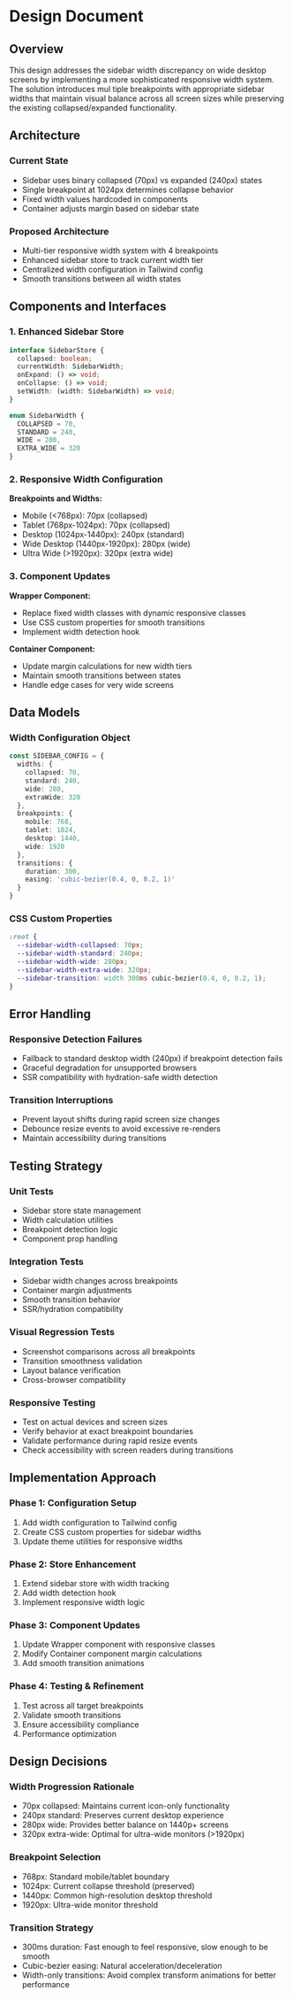 # Design Document

## Overview

This design addresses the sidebar width discrepancy on wide desktop screens by implementing a more sophisticated responsive width system. The solution introduces mul tiple breakpoints with appropriate sidebar widths that maintain visual balance across all screen sizes while preserving the existing collapsed/expanded functionality.

## Architecture

### Current State
- Sidebar uses binary collapsed (70px) vs expanded (240px) states
- Single breakpoint at 1024px determines collapse behavior
- Fixed width values hardcoded in components
- Container adjusts margin based on sidebar state

### Proposed Architecture
- Multi-tier responsive width system with 4 breakpoints
- Enhanced sidebar store to track current width tier
- Centralized width configuration in Tailwind config
- Smooth transitions between all width states

## Components and Interfaces

### 1. Enhanced Sidebar Store

```typescript
interface SidebarStore {
  collapsed: boolean;
  currentWidth: SidebarWidth;
  onExpand: () => void;
  onCollapse: () => void;
  setWidth: (width: SidebarWidth) => void;
}

enum SidebarWidth {
  COLLAPSED = 70,
  STANDARD = 240,
  WIDE = 280,
  EXTRA_WIDE = 320
}
```

### 2. Responsive Width Configuration

**Breakpoints and Widths:**
- Mobile (<768px): 70px (collapsed)
- Tablet (768px-1024px): 70px (collapsed)
- Desktop (1024px-1440px): 240px (standard)
- Wide Desktop (1440px-1920px): 280px (wide)
- Ultra Wide (>1920px): 320px (extra wide)

### 3. Component Updates

**Wrapper Component:**
- Replace fixed width classes with dynamic responsive classes
- Use CSS custom properties for smooth transitions
- Implement width detection hook

**Container Component:**
- Update margin calculations for new width tiers
- Maintain smooth transitions between states
- Handle edge cases for very wide screens

## Data Models

### Width Configuration Object
```typescript
const SIDEBAR_CONFIG = {
  widths: {
    collapsed: 70,
    standard: 240,
    wide: 280,
    extraWide: 320
  },
  breakpoints: {
    mobile: 768,
    tablet: 1024,
    desktop: 1440,
    wide: 1920
  },
  transitions: {
    duration: 300,
    easing: 'cubic-bezier(0.4, 0, 0.2, 1)'
  }
}
```

### CSS Custom Properties
```css
:root {
  --sidebar-width-collapsed: 70px;
  --sidebar-width-standard: 240px;
  --sidebar-width-wide: 280px;
  --sidebar-width-extra-wide: 320px;
  --sidebar-transition: width 300ms cubic-bezier(0.4, 0, 0.2, 1);
}
```

## Error Handling

### Responsive Detection Failures
- Fallback to standard desktop width (240px) if breakpoint detection fails
- Graceful degradation for unsupported browsers
- SSR compatibility with hydration-safe width detection

### Transition Interruptions
- Prevent layout shifts during rapid screen size changes
- Debounce resize events to avoid excessive re-renders
- Maintain accessibility during transitions

## Testing Strategy

### Unit Tests
- Sidebar store state management
- Width calculation utilities
- Breakpoint detection logic
- Component prop handling

### Integration Tests
- Sidebar width changes across breakpoints
- Container margin adjustments
- Smooth transition behavior
- SSR/hydration compatibility

### Visual Regression Tests
- Screenshot comparisons across all breakpoints
- Transition smoothness validation
- Layout balance verification
- Cross-browser compatibility

### Responsive Testing
- Test on actual devices and screen sizes
- Verify behavior at exact breakpoint boundaries
- Validate performance during rapid resize events
- Check accessibility with screen readers during transitions

## Implementation Approach

### Phase 1: Configuration Setup
1. Add width configuration to Tailwind config
2. Create CSS custom properties for sidebar widths
3. Update theme utilities for responsive widths

### Phase 2: Store Enhancement
1. Extend sidebar store with width tracking
2. Add width detection hook
3. Implement responsive width logic

### Phase 3: Component Updates
1. Update Wrapper component with responsive classes
2. Modify Container component margin calculations
3. Add smooth transition animations

### Phase 4: Testing & Refinement
1. Test across all target breakpoints
2. Validate smooth transitions
3. Ensure accessibility compliance
4. Performance optimization

## Design Decisions

### Width Progression Rationale
- 70px collapsed: Maintains current icon-only functionality
- 240px standard: Preserves current desktop experience
- 280px wide: Provides better balance on 1440p+ screens
- 320px extra-wide: Optimal for ultra-wide monitors (>1920px)

### Breakpoint Selection
- 768px: Standard mobile/tablet boundary
- 1024px: Current collapse threshold (preserved)
- 1440px: Common high-resolution desktop threshold
- 1920px: Ultra-wide monitor threshold

### Transition Strategy
- 300ms duration: Fast enough to feel responsive, slow enough to be smooth
- Cubic-bezier easing: Natural acceleration/deceleration
- Width-only transitions: Avoid complex transform animations for better performance